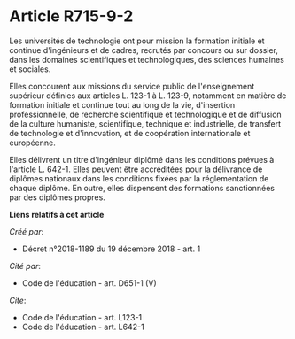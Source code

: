 # Article R715-9-2

Les universités de technologie ont pour mission la formation initiale et continue d'ingénieurs et de cadres, recrutés par
concours ou sur dossier, dans les domaines scientifiques et technologiques, des sciences humaines et sociales. 

Elles concourent aux missions du service public de l'enseignement supérieur définies aux articles L. 123-1 à L. 123-9,
notamment en matière de formation initiale et continue tout au long de la vie, d'insertion professionnelle, de recherche
scientifique et technologique et de diffusion de la culture humaniste, scientifique, technique et industrielle, de transfert
de technologie et d'innovation, et de coopération internationale et européenne. 

Elles délivrent un titre d'ingénieur diplômé dans les conditions prévues à l'article L. 642-1. Elles peuvent être accréditées
pour la délivrance de diplômes nationaux dans les conditions fixées par la réglementation de chaque diplôme. En outre, elles
dispensent des formations sanctionnées par des diplômes propres.

**Liens relatifs à cet article**

_Créé par_:

  - Décret n°2018-1189 du 19 décembre 2018 - art. 1

_Cité par_:

  - Code de l'éducation - art. D651-1 (V)

_Cite_:

  - Code de l'éducation - art. L123-1
  - Code de l'éducation - art. L642-1
